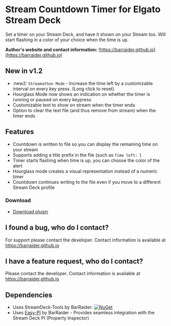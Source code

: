 # Stream Countdown Timer for Elgato Stream Deck

Set a timer on your Stream Deck, and have it shown on your Stream too. Will start flashing in a color of your choice when the time is up.

**Author's website and contact information:** [https://barraider.github.io](https://barraider.github.io)

## New in v1.2
- :new2: `Streamathon Mode` - Increase the time left by a customizable interval on every key press. (Long click to reset).
- Hourglass Mode now shows an indication on whether the timer is running or paused on every keypress
- Customizable text to show on stream when the timer ends
- Option to clear the text file (and thus remove from stream) when the timer ends

## Features
- Countdown is written to file so you can display the remaining time on your stream
- Supports adding a title prefix in the file (such as `Time left: `)
- Timer starts flashing when time is up, you can choose the color of the alert
- Hourglass mode creates a visual representation instead of a numeric timer
- Countdown continues writing to the file even if you move to a different Stream Deck profile

### Download

* [Download plugin](https://github.com/BarRaider/streamdeck-streamtimer/releases/)

## I found a bug, who do I contact?
For support please contact the developer. Contact information is available at https://barraider.github.io

## I have a feature request, who do I contact?
Please contact the developer. Contact information is available at https://barraider.github.io

## Dependencies
* Uses StreamDeck-Tools by BarRaider: [![NuGet](https://img.shields.io/nuget/v/streamdeck-tools.svg?style=flat)](https://www.nuget.org/packages/streamdeck-tools)
* Uses [Easy-PI](https://github.com/BarRaider/streamdeck-easypi) by BarRaider - Provides seamless integration with the Stream Deck PI (Property Inspector) 